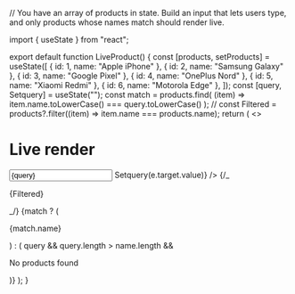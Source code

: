 // You have an array of products in state. Build an input that lets users type, and only products whose names match should render live.

import { useState } from "react";

export default function LiveProduct() {
const [products, setProducts] = useState([
{ id: 1, name: "Apple iPhone" },
{ id: 2, name: "Samsung Galaxy" },
{ id: 3, name: "Google Pixel" },
{ id: 4, name: "OnePlus Nord" },
{ id: 5, name: "Xiaomi Redmi" },
{ id: 6, name: "Motorola Edge" },
]);
const [query, Setquery] = useState("");
const match = products.find(
(item) => item.name.toLowerCase() === query.toLowerCase()
);
// const Filtered = products?.filter((item) => item.name === products.name);
return (
<>
<h1>Live render</h1>
<input
type="text"
value={query}
placeholder="type product"
onChange={(e) => Setquery(e.target.value)}
/>
{/_ <p>{Filtered}</p> _/}
{match ? (
<p>{match.name}</p>
) : (
query && query.length > name.length && <p>No products found</p>
)}
</>
);
}
